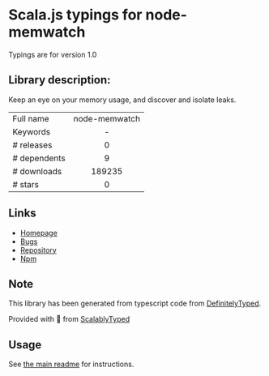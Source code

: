 
# Scala.js typings for node-memwatch

Typings are for version 1.0

## Library description:
Keep an eye on your memory usage, and discover and isolate leaks.

|                    |                 |
| ------------------ | :-------------: |
| Full name          | node-memwatch |
| Keywords           | - |
| # releases         | 0 |
| # dependents       | 9 |
| # downloads        | 189235 |
| # stars            | 0 |

## Links
- [Homepage](https://github.com/eduardbcom/node-memwatch#readme)
- [Bugs](https://github.com/eduardbcom/node-memwatch/issues)
- [Repository](https://github.com/eduardbcom/node-memwatch)
- [Npm](https://www.npmjs.com/package/node-memwatch)
    


## Note
This library has been generated from typescript code from [DefinitelyTyped](https://definitelytyped.org).

Provided with :purple_heart: from [ScalablyTyped](https://github.com/oyvindberg/ScalablyTyped)

## Usage
See [the main readme](../../readme.md) for instructions.


